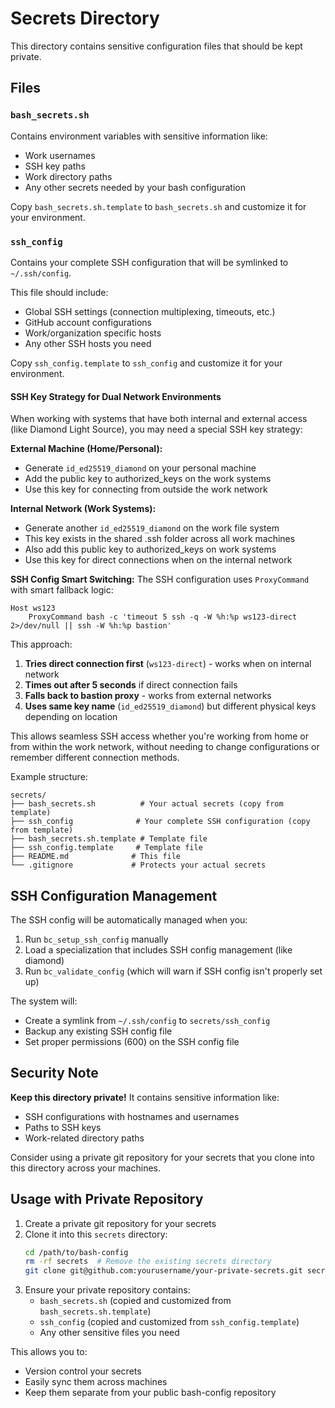 # Secrets Directory

This directory contains sensitive configuration files that should be kept private.

## Files

### `bash_secrets.sh`
Contains environment variables with sensitive information like:
- Work usernames
- SSH key paths
- Work directory paths
- Any other secrets needed by your bash configuration

Copy `bash_secrets.sh.template` to `bash_secrets.sh` and customize it for your environment.

### `ssh_config`
Contains your complete SSH configuration that will be symlinked to `~/.ssh/config`.

This file should include:
- Global SSH settings (connection multiplexing, timeouts, etc.)
- GitHub account configurations
- Work/organization specific hosts
- Any other SSH hosts you need

Copy `ssh_config.template` to `ssh_config` and customize it for your environment.

#### SSH Key Strategy for Dual Network Environments

When working with systems that have both internal and external access (like Diamond Light Source), you may need a special SSH key strategy:

**External Machine (Home/Personal):**
- Generate `id_ed25519_diamond` on your personal machine
- Add the public key to authorized_keys on the work systems
- Use this key for connecting from outside the work network

**Internal Network (Work Systems):**
- Generate another `id_ed25519_diamond` on the work file system
- This key exists in the shared .ssh folder across all work machines
- Also add this public key to authorized_keys on work systems
- Use this key for direct connections when on the internal network

**SSH Config Smart Switching:**
The SSH configuration uses `ProxyCommand` with smart fallback logic:
```ssh
Host ws123
    ProxyCommand bash -c 'timeout 5 ssh -q -W %h:%p ws123-direct 2>/dev/null || ssh -W %h:%p bastion'
```

This approach:
1. **Tries direct connection first** (`ws123-direct`) - works when on internal network
2. **Times out after 5 seconds** if direct connection fails
3. **Falls back to bastion proxy** - works from external networks
4. **Uses same key name** (`id_ed25519_diamond`) but different physical keys depending on location

This allows seamless SSH access whether you're working from home or from within the work network, without needing to change configurations or remember different connection methods.

Example structure:
```
secrets/
├── bash_secrets.sh          # Your actual secrets (copy from template)
├── ssh_config              # Your complete SSH configuration (copy from template)
├── bash_secrets.sh.template # Template file
├── ssh_config.template     # Template file
├── README.md              # This file
└── .gitignore             # Protects your actual secrets
```

## SSH Configuration Management

The SSH config will be automatically managed when you:
1. Run `bc_setup_ssh_config` manually
2. Load a specialization that includes SSH config management (like diamond)
3. Run `bc_validate_config` (which will warn if SSH config isn't properly set up)

The system will:
- Create a symlink from `~/.ssh/config` to `secrets/ssh_config`
- Backup any existing SSH config file
- Set proper permissions (600) on the SSH config file

## Security Note

**Keep this directory private!** It contains sensitive information like:
- SSH configurations with hostnames and usernames
- Paths to SSH keys
- Work-related directory paths

Consider using a private git repository for your secrets that you clone into this directory across your machines.

## Usage with Private Repository

1. Create a private git repository for your secrets
2. Clone it into this `secrets` directory:
   ```bash
   cd /path/to/bash-config
   rm -rf secrets  # Remove the existing secrets directory
   git clone git@github.com:yourusername/your-private-secrets.git secrets
   ```
3. Ensure your private repository contains:
   - `bash_secrets.sh` (copied and customized from `bash_secrets.sh.template`)
   - `ssh_config` (copied and customized from `ssh_config.template`)
   - Any other sensitive files you need

This allows you to:
- Version control your secrets
- Easily sync them across machines
- Keep them separate from your public bash-config repository
